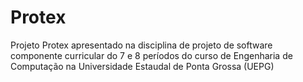 # Protex
Projeto Protex apresentado na disciplina de projeto de software componente curricular do 7 e 8 períodos do curso de Engenharia de Computação na Universidade Estaudal de Ponta Grossa (UEPG)
